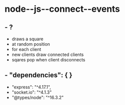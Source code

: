 # node--js--connect--events
## - ?
   - draws a square
   - at random position 
   - for each client
   - new clients draw connected clients
   - sqares pop when client disconnects
## - "dependencies": { }
   - "express": "^4.17.1",
   - "socket.io": "^4.1.3"
   - "@types/node": "^16.3.2"
